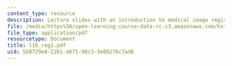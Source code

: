 ```yaml
---
content_type: resource
description: Lecture slides with an introduction to medical image registration.
file: /media/https%3A/open-learning-course-data-rc.s3.amazonaws.com/hst-582j-biomedical-signal-and-image-processing-spring-2007/5b0729e822b1a67590c33e00276c7ad8_l16_reg1.pdf
file_type: application/pdf
resourcetype: Document
title: l16_reg1.pdf
uid: 5b0729e8-22b1-a675-90c3-3e00276c7ad8
---
```

